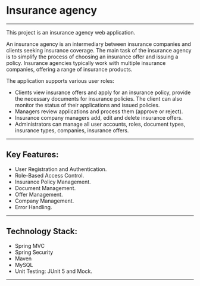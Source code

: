 # Insurance agency

---
This project is an insurance agency web application.

An insurance agency is an intermediary between insurance companies and clients 
seeking insurance coverage. The main task of the insurance agency is to simplify the process of 
choosing an insurance offer and issuing a policy.
Insurance agencies typically work with multiple insurance companies, offering a range 
of insurance products.

The application supports various user roles:
* Clients view insurance offers and apply for an insurance policy, provide the necessary documents 
for insurance policies. The client can also monitor the status of their applications and issued policies.
* Managers review applications and process them (approve or reject).
* Insurance company managers add, edit and delete insurance offers.
* Administrators can manage all user accounts, roles, document types, insurance types, 
companies, insurance offers.


---

## Key Features:

* User Registration and Authentication.
* Role-Based Access Control.
* Insurance Policy Management.
* Document Management.
* Offer Management.
* Company Management.
* Error Handling.


---

## Technology Stack:

* Spring MVC 
* Spring Security
* Maven
* MySQL
* Unit Testing: JUnit 5 and Mock.

---
